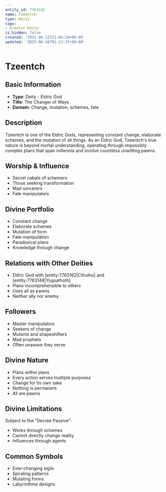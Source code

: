 ```yaml
---
entity_id: 7763142
name: Tzeentch
type: Deity
tags:
- Greater Deity
is_hidden: false
created: '2025-06-12T21:06:29+00:00'
updated: '2025-06-16T01:23:37+00:00'
---
```


# Tzeentch

## Basic Information

- **Type**: Deity - Eldric God
- **Title**: The Changer of Ways
- **Domain**: Change, mutation, schemes, fate

## Description

Tzeentch is one of the Eldric Gods, representing constant change, elaborate schemes, and the mutation of all things. As an Eldric God, Tzeentch's true nature is beyond mortal understanding, operating through impossibly complex plans that span millennia and involve countless unwitting pawns.

## Worship & Influence

- Secret cabals of schemers
- Those seeking transformation
- Mad sorcerers
- Fate manipulators

## Divine Portfolio

- Constant change
- Elaborate schemes
- Mutation of form
- Fate manipulation
- Paradoxical plans
- Knowledge through change

## Relations with Other Deities

- Eldric God with [entity:7763162|Cthulhu] and [entity:7763148|Yogsathoth]
- Plans incomprehensible to others
- Uses all as pawns
- Neither ally nor enemy

## Followers

- Master manipulators
- Seekers of change
- Mutants and shapeshifters
- Mad prophets
- Often unaware they serve

## Divine Nature

- Plans within plans
- Every action serves multiple purposes
- Change for its own sake
- Nothing is permanent
- All are pawns

## Divine Limitations

Subject to the "Decree Passive":

- Works through schemes
- Cannot directly change reality
- Influences through agents

## Common Symbols

- Ever-changing sigils
- Spiraling patterns
- Mutating forms
- Labyrinthine designs